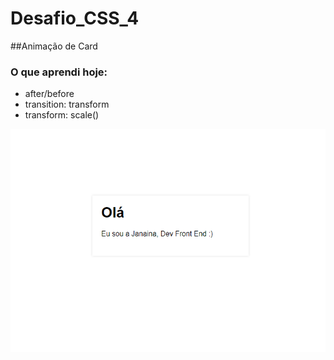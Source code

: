 # Desafio_CSS_4

##Animação de Card 

### O que aprendi hoje:

- after/before
- transition: transform
- transform: scale()

![Imagem em gif do card animado com hover](https://github.com/jana-dev/Desafio_CSS_4/blob/master/css4.gif)

